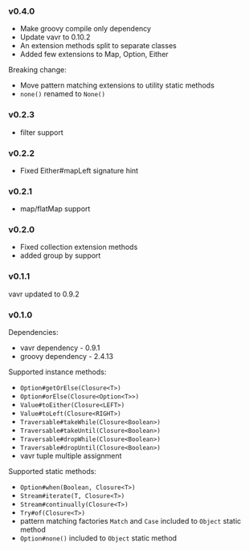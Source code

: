 ### v0.4.0
* Make groovy compile only dependency 
* Update vavr to 0.10.2
* An extension methods split to separate classes
* Added few extensions to Map, Option, Either

Breaking change:
* Move pattern matching extensions to utility static methods
* `none()` renamed to `None()` 

### v0.2.3
* filter support

### v0.2.2
* Fixed Either#mapLeft signature hint

### v0.2.1
* map/flatMap support

### v0.2.0
* Fixed collection extension methods
* added group by support

### v0.1.1
vavr updated to 0.9.2

### v0.1.0
Dependencies:
* vavr dependency - 0.9.1
* groovy dependency - 2.4.13

Supported instance methods:
* `Option#getOrElse(Closure<T>)`
* `Option#orElse(Closure<Option<T>>)`
* `Value#toEither(Closure<LEFT>)`
* `Value#toLeft(Closure<RIGHT>)`
* `Traversable#takeWhile(Closure<Boolean>)`
* `Traversable#takeUntil(Closure<Boolean>)`
* `Traversable#dropWhile(Closure<Boolean>)`
* `Traversable#dropUntil(Closure<Boolean>)`
* vavr tuple multiple assignment

Supported static methods:
* `Option#when(Boolean, Closure<T>)`
* `Stream#iterate(T, Closure<T>)`
* `Stream#continually(Closure<T>)`
* `Try#of(Closure<T>)`
* pattern matching factories `Match` and `Case` included to `Object` static method
* `Option#none()` included to `Object` static method
